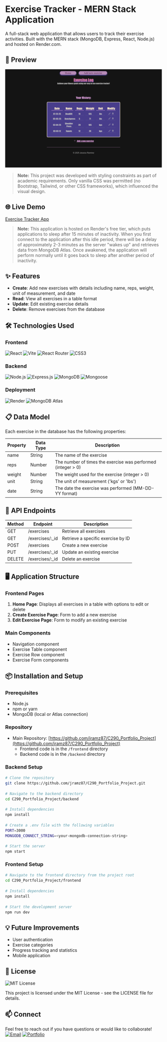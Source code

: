 # Exercise Tracker - MERN Stack Application

A full-stack web application that allows users to track their exercise activities. Built with the MERN stack (MongoDB, Express, React, Node.js) and hosted on Render.com.

## 📸 Preview

![Website Homepage](./utils/screenshots/homepage.png)

> **Note:** This project was developed with styling constraints as part of academic requirements. Only vanilla CSS was permitted (no Bootstrap, Tailwind, or other CSS frameworks), which influenced the visual design.

## 🌐 Live Demo

[Exercise Tracker App](https://exercise-tracker-frontend-dur0.onrender.com/)

> **Note:** This application is hosted on Render's free tier, which puts applications to sleep after 15 minutes of inactivity. When you first connect to the application after this idle period, there will be a delay of approximately 2-3 minutes as the server "wakes up" and retrieves data from MongoDB Atlas. Once awakened, the application will perform normally until it goes back to sleep after another period of inactivity.

## ✨ Features

- **Create**: Add new exercises with details including name, reps, weight, unit of measurement, and date
- **Read**: View all exercises in a table format
- **Update**: Edit existing exercise details
- **Delete**: Remove exercises from the database

## 🛠️ Technologies Used

### Frontend
![React](https://img.shields.io/badge/React-20232A?style=for-the-badge&logo=react&logoColor=61DAFB)
![Vite](https://img.shields.io/badge/Vite-B73BFE?style=for-the-badge&logo=vite&logoColor=FFD62E)
![React Router](https://img.shields.io/badge/React_Router-CA4245?style=for-the-badge&logo=react-router&logoColor=white)
![CSS3](https://img.shields.io/badge/CSS3-1572B6?style=for-the-badge&logo=css3&logoColor=white)

### Backend
![Node.js](https://img.shields.io/badge/Node.js-339933?style=for-the-badge&logo=nodedotjs&logoColor=white)
![Express.js](https://img.shields.io/badge/Express.js-000000?style=for-the-badge&logo=express&logoColor=white)
![MongoDB](https://img.shields.io/badge/MongoDB-4EA94B?style=for-the-badge&logo=mongodb&logoColor=white)
![Mongoose](https://img.shields.io/badge/Mongoose-880000?style=for-the-badge&logo=mongoose&logoColor=white)

### Deployment
![Render](https://img.shields.io/badge/Render-46E3B7?style=for-the-badge&logo=render&logoColor=white)
![MongoDB Atlas](https://img.shields.io/badge/MongoDB%20Atlas-4EA94B?style=for-the-badge&logo=mongodb&logoColor=white)

## 📋 Data Model

Each exercise in the database has the following properties:

| Property | Data Type | Description |
| -------- | --------- | ----------- |
| name | String | The name of the exercise |
| reps | Number | The number of times the exercise was performed (integer > 0) |
| weight | Number | The weight used for the exercise (integer > 0) |
| unit | String | The unit of measurement ('kgs' or 'lbs') |
| date | String | The date the exercise was performed (MM-DD-YY format) |

## 🚀 API Endpoints

| Method | Endpoint | Description |
| ------ | -------- | ----------- |
| GET | /exercises | Retrieve all exercises |
| GET | /exercises/:_id | Retrieve a specific exercise by ID |
| POST | /exercises | Create a new exercise |
| PUT | /exercises/:_id | Update an existing exercise |
| DELETE | /exercises/:_id | Delete an exercise |

## 🖥️ Application Structure

### Frontend Pages
1. **Home Page**: Displays all exercises in a table with options to edit or delete
2. **Create Exercise Page**: Form to add a new exercise
3. **Edit Exercise Page**: Form to modify an existing exercise

### Main Components
- Navigation component
- Exercise Table component
- Exercise Row component
- Exercise Form components

## 📦 Installation and Setup

### Prerequisites
- Node.js
- npm or yarn
- MongoDB (local or Atlas connection)

### Repository
- Main Repository: [https://github.com/jramz87/C290_Portfolio_Project](https://github.com/jramz87/C290_Portfolio_Project)
  - Frontend code is in the `/frontend` directory
  - Backend code is in the `/backend` directory

### Backend Setup
```bash
# Clone the repository
git clone https://github.com/jramz87/C290_Portfolio_Project.git

# Navigate to the backend directory
cd C290_Portfolio_Project/backend

# Install dependencies
npm install

# Create a .env file with the following variables
PORT=3000
MONGODB_CONNECT_STRING=<your-mongodb-connection-string>

# Start the server
npm start
```

### Frontend Setup
```bash
# Navigate to the frontend directory from the project root
cd C290_Portfolio_Project/frontend

# Install dependencies
npm install

# Start the development server
npm run dev
```

## 💡 Future Improvements

- User authentication
- Exercise categories
- Progress tracking and statistics
- Mobile application

## 📜 License

![MIT License](https://img.shields.io/badge/License-MIT-green.svg)

This project is licensed under the MIT License - see the LICENSE file for details.

## 📫 Connect

Feel free to reach out if you have questions or would like to collaborate!
[![Email](https://img.shields.io/badge/Email-jramz1897%40gmail.com-red?style=for-the-badge&logo=gmail&logoColor=white)](mailto:jramz1897@gmail.com)
[![Portfolio](https://img.shields.io/badge/Portfolio-jramz87.github.io-blue?style=for-the-badge&logo=github&logoColor=white)](https://jramz87.github.io/)
